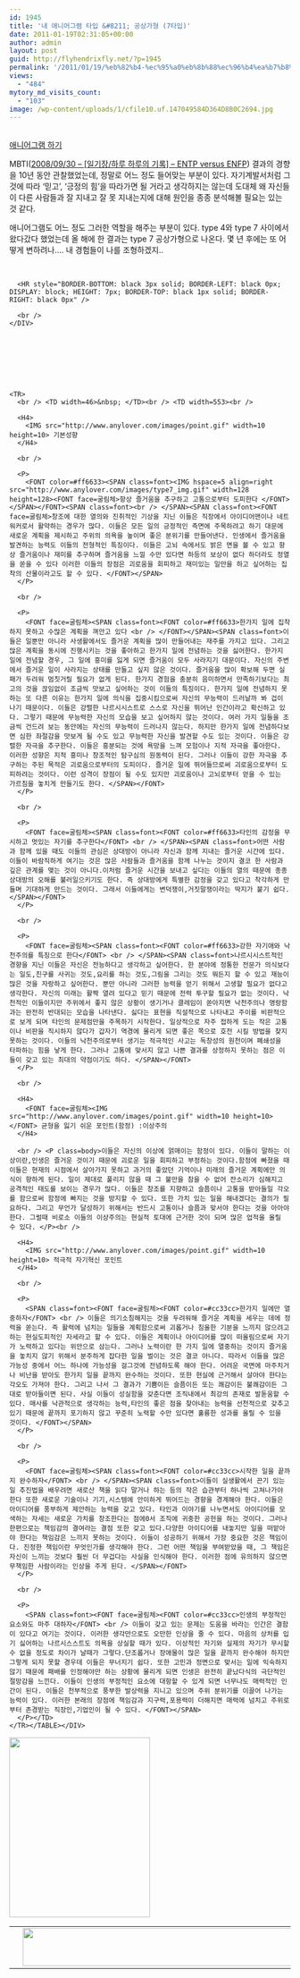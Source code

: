 ```yaml
---
id: 1945
title: '내 애니어그램 타입 &#8211; 공상가형 (7타입)'
date: 2011-01-19T02:31:05+00:00
author: admin
layout: post
guid: http://flyhendrixfly.net/?p=1945
permalink: '/2011/01/19/%eb%82%b4-%ec%95%a0%eb%8b%88%ec%96%b4%ea%b7%b8%eb%9e%a8-%ed%83%80%ec%9e%85-%ea%b3%b5%ec%83%81%ea%b0%80%ed%98%95-7%ed%83%80%ec%9e%85/'
views:
  - "484"
mytory_md_visits_count:
  - "103"
image: /wp-content/uploads/1/cfile10.uf.147049584D364D8B0C2694.jpg
---
```

<DIV>
  <br /> <A title="[http://www.anylover.com/html/test.html]로 이동합니다." href="http://www.anylover.com/html/test.html" target=_blank>애니어그램 하기</A></p> 
  
  <p>
    MBTI(<A href="http://flyinghendrix.tistory.com/144" target=_blank>2008/09/30 &#8211; [일기장/하루 하루의 기록] &#8211; ENTP versus ENFP</A>) 결과의 경향을 10년 동안 관찰했었는데, 정말로 어느 정도 들어맞는 부분이 있다. 자기계발서처럼 그것에 따라 &#8216;믿고&#8217;, &#8216;긍정의 힘&#8217;을 따라가면 될 거라고 생각하지는 않는데 도대체 왜 자신들이 다른 사람들과 잘 지내고 잘 못 지내는지에 대해 원인을 종종 분석해볼 필요는 있는 것 같다.
  </p>
  
  <p>
    애니어그램도 어느 정도 그러한 역할을 해주는 부분이 있다.&nbsp;type 4와 type 7 사이에서 왔다갔다 했었는데 올 해에 한 결과는 type 7 공상가형으로 나온다. 몇 년 후에는 또 어떻게 변하려나&#8230;. 내 경험들이 나를 조형하겠지..
  </p>
  
  <p>
    <DIV>
      <br /> 
      
      <HR style="BORDER-BOTTOM: black 3px solid; BORDER-LEFT: black 0px; DISPLAY: block; HEIGHT: 7px; BORDER-TOP: black 1px solid; BORDER-RIGHT: black 0px" />
      
      <br />
    </DIV>
  </p>
  
  <p>
    <TABLE border=0 width=609><br /> <br /> <TR align=middle><br /> <TD width=46></TD><br /> <TD width=553><IMG src="http://www.anylover.com/images/title_typ7.gif" width=517 height=68> </TD></TR><br /> 
    
    <TR>
      <br /> <TD width=46>&nbsp; </TD><br /> <TD width=553><br /> 
      
      <H4>
        <IMG src="http://www.anylover.com/images/point.gif" width=10 height=10> 기본성향
      </H4>
      
      <br /> 
      
      <P>
        <FONT color=#ff6633><SPAN class=font><IMG hspace=5 align=right src="http://www.anylover.com/images/type7_img.gif" width=128 height=128><FONT face=굴림체>항상 즐거움을 추구하고 고통으로부터 도피한다 </FONT></SPAN></FONT><SPAN class=font><br /> </SPAN><SPAN class=font><FONT face=굴림체>창조에 대한 열의와 진취적인 기상을 지닌 이들은 직장에서 아이디어맨이나 네트워커로서 활약하는 경우가 많다. 이들은 모든 일의 긍정적인 측면에 주목하려고 하기 대문에 새로운 계획을 제시하고 주위의 의욕을 높이며 좋은 분위기를 만들어낸다. 인생에서 즐거움을 발견하는 능력도 이들의 전형적인 특징이다. 이들은 고뇌 속에서도 밝은 면을 볼 수 있고 항상 즐거움이나 재미를 추구하며 즐거움을 느낄 수만 있다면 하등의 보상이 없다 하더라도 정열을 쏟을 수 있다 이러한 이들의 장점은 괴로움을 회피하고 재미있는 일만을 하고 싶어하는 집착의 산물이라고도 할 수 있다. </FONT></SPAN>
      </P>
      
      <br /> 
      
      <P>
        <FONT face=굴림체><SPAN class=font><FONT color=#ff6633>한가지 일에 집착하지 못하고 수많은 계획을 껴안고 있다 <br /> </FONT></SPAN><SPAN class=font>이들은 일뿐만 아니라 사생활에서도 즐거운 계획을 많이 만들어내는 재주를 가지고 있다. 그리고 많은 계획을 동시에 진행시키는 것을 좋아하고 한가지 일에 전념하는 것을 싫어한다. 한가지 일에 전념할 경우, 그 일에 흥미를 잃게 되면 즐거움이 모두 사라지기 대문이다. 자신의 주변에서 즐거운 일이 사라지는 상태를 만들고 싶지 않은 것이다. 즐거움을 많이 확보해 두면 실패가 두려워 멈칫거릴 필요가 없게 된다. 한가지 경험을 충분히 음미하면서 만족하기보다는 최고의 것을 끊임없이 조금씩 맛보고 싶어하는 것이 이들의 특징이다. 한가지 일에 전념하지 못하는 또 다른 이유는 한가지 일에 의식을 집중시킴으로써 자신의 무능력이 드러날까 봐 겁이 나기 때문이다. 이들은 강렬한 나르시시스트로 스스로 자신을 뛰어난 인간이라고 확신하고 있다. 그렇기 때문에 무능력한 자신의 모습을 보고 싶어하지 않는 것이다. 여러 가지 일들을 조금씩 건드려 보는 동안에는 자신의 무능력이 드러나지 않는다. 하지만 한가지 일에 전념하다보면 심한 좌절감을 맛보게 될 수도 있고 무능력한 자신을 발견할 수도 있는 것이다. 이들은 강렬한 자극을 추구한다. 이들은 흥분되는 것에 욕망을 느껴 모험이나 지적 자극을 좋아한다. 이러한 성향은 지적 흥미나 창조적인 탐구심의 원동력이 된다. 그러나 이들이 강한 자극을 추구하는 주된 목적은 괴로움으로부터의 도피이다. 즐거운 일에 뛰어들므로써 괴로움으로부터 도피하려는 것이다. 이런 성격이 장점이 될 수도 있지만 괴로움이나 고뇌로부터 얻을 수 있는 가르침을 놓치게 만들기도 한다. </SPAN></FONT>
      </P>
      
      <br /> 
      
      <P>
        <FONT face=굴림체><SPAN class=font><FONT color=#ff6633>타인의 감정을 무시하고 멋있는 자기를 추구한다</FONT> <br /> </SPAN><SPAN class=font>어떤 사람과 함께 있을 때도 이들의 관심은 상대방이 아니라 자신과 함께 지내는 즐거운 시간에 있다. 이들이 바람직하게 여기는 것은 많은 사람들과 즐거움을 함께 나누는 것이지 결코 한 사람과 깊은 관계를 맺는 것이 아니다.이처럼 즐거운 시간을 보내고 싶다는 이들의 열의 때문에 종종 상대방의 오해를 불러일으키기도 한다. 즉 상대방에게 특별한 감정을 갖고 있다고 착각하게 만들며 기대하게 만드는 것이다. 그래서 이들에게는 변덕쟁이,거짓말쟁이라는 딱지가 붙기 쉽다. </SPAN></FONT>
      </P>
      
      <br /> 
      
      <P>
        <FONT face=굴림체><SPAN class=font><FONT color=#ff6633>강한 자기애와 낙천주의를 특징으로 한다</FONT> <br /> </SPAN><SPAN class=font>나르시시스트적인 경향을 지닌 이들은 자신은 전능하다고 생각하고 싶어한다. 한 분야에 정통한 전문가 의식보다는 일도,친구를 사귀는 것도,요리를 하는 것도,그림을 그리는 것도 뭐든지 할 수 있고 재능이 많은 것을 자랑하고 싶어한다. 뿐만 아니라 그러한 능력을 얻기 위해서 고생할 필요가 없다고 생각한다. 자신의 미래는 활짝 열려 있다고 믿기 때문에 전력 투구할 필요가 없는 것이다. 낙천적인 이들이지만 주위에서 좋지 않은 상황이 생기거나 클레임이 쏟아지면 낙천주의나 명랑함과는 완전히 반대되는 모습을 나타낸다. 싫다는 표현을 직설적으로 나타내고 주이를 비판적으로 보게 되며 타인의 문제점만을 주목하기 시작한다. 일상적으로 자주 접하게 도는 작은 고통이나 비판을 직시하지 않다가 갑자기 역경에 몰리게 되면 좋은 쪽으로 호전 시킬 방법을 찾지 못하는 것이다. 이들의 낙천주의로부터 생기는 적극적인 사고는 독창성의 원천이며 폐쇄성을 타파하는 힘을 낳게 한다. 그러나 고통에 맞서지 않고 나쁜 결과를 상정하지 못하는 점은 이들이 갖고 있는 최대의 약점이기도 하다. </SPAN></FONT>
      </P>
      
      <br /> 
      
      <H4>
        <FONT face=굴림체><IMG src="http://www.anylover.com/images/point.gif" width=10 height=10></FONT> 균형을 잃기 쉬운 포인트(함정) :이상주의
      </H4>
      
      <br /> <P class=body>이들은 자신의 이상에 얽매이는 함정이 있다. 이들이 말하는 이상이란,인생은 즐거운 것이기 때문에 괴로운 일을 회피하고 부정하는 것이다.함정에 빠졌을 때 이들은 현재의 시점에서 살아가지 못하고 과거의 좋았던 기억이나 미래의 즐거운 계획에만 의식이 향하게 된다. 일이 제대로 풀리지 않을 때 그 불만을 참을 수 없어 잔소리가 심해지고 공격적인 태도를 보이는 경우가 많다. 이들은 창조를 지향하고 슬픔이나 고통을 받아들일 각오를 함으로써 함정에 빠지는 것을 방지할 수 있다. 또한 가치 있는 일을 해내겠다는 결의가 필요하다. 그리고 무언가 달성하기 위해서는 반드시 고통이나 슬픔과 맞서야 한다는 것을 아아야 한다. 그럴때 비로소 이들의 이상주의는 현실적 토대에 근거한 것이 되며 많은 업적을 올릴 수 있다. </P><br /> 
      
      <H4>
        <IMG src="http://www.anylover.com/images/point.gif" width=10 height=10> 적극적 자기혁신 포인트
      </H4>
      
      <br /> 
      
      <P>
        <SPAN class=font><FONT face=굴림체><FONT color=#cc33cc>한가지 일에만 열중하자</FONT> <br /> 이들은 의기소침해지는 것을 두려워해 즐거운 계획을 세우는 데에 정력을 쏟는다. 즉 활력에 넘치는 일들을 계획함으로써 괴롭거나 침울한 기분을 느끼지 않으려고 하는 현실도피적인 자세라고 할 수 있다. 이들은 계획이나 아이디어를 많이 떠올림으로써 자기가 노력하고 있다는 위안으로 삼는다. 그러나 노력이란 한 가지 일에 열중하는 것이지 즐거움을 놓치지 않기 위해서 분주하게 잡다한 일을 벌이는 것은 결코 아니다. 따라서 이들을 많은 가능성 중에서 어느 하나에 가능성을 걸그것에 전념하도록 해야 한다. 어려운 국면에 마주치거나 비난을 받아도 한가지 일을 끝까지 완수하는 것이다. 또한 현실에 근거해서 살아야 한다는 각오도 가져야 한다. 그리고 나서 그 결과가 기쁨이든 슬픔이든 또는 쾌감이든 불쾌감이든 그대로 받아들이면 된다. 사실 이들이 성실함을 갖춘다면 조직내에서 최강의 존재로 발돋움할 수 있다. 매사를 낙관적으로 생각하는 능력,타인의 좋은 점을 찾아내는 능력을 선천적으로 갖추고 있기 때문에 끝까지 포기하지 않고 꾸준히 노력할 수만 있다면 훌륭한 성과를 올릴 수 있을 것이다. </FONT></SPAN>
      </P>
      
      <br /> 
      
      <P>
        <FONT face=굴림체><SPAN class=font><FONT color=#cc33cc>시작한 일을 끝까지 완수하자</FONT> <br /> </SPAN><SPAN class=font>이들이 실생활에서 끈기 있는 일 추진법을 배우려면 새로산 책을 읽다 말거나 하는 등의 작은 습관부터 하나씩 고쳐나가야 한다 또한 새로운 기술이나 기기,시스템에 안이하게 뛰어드는 경향을 경계해야 한다. 이들은 아이디어를 풍부하게 제안하는 능력을 갖고 있다. 타인과 이야기를 나누면서도 아이디어를 모색하는 자세는 새로운 가치를 창조한다는 점에0서 조직에 귀중한 공헌을 하는 것이다. 그러나 한편으로는 책임감의 결여라는 결점 또한 갖고 있다.다양한 아이디어를 내놓지만 일을 떠맡아야 한다는 책임감은 느끼지 못하는 것이다. 이들이 성공하기 위해서 가장 중요한 것은 책임이다. 진정한 책임이란 무엇인가를 생각해야 한다. 그런 어떤 책임을 부여받았을 때, 그 책임은 자신이 느끼는 것보다 훨씬 더 무겁다는 사실을 인식해야 한다. 이러한 점에 유의하지 않으면 무책임한 사람이라는 인상을 주게 된다. </SPAN></FONT>
      </P>
      
      <br /> 
      
      <P>
        <SPAN class=font><FONT face=굴림체><FONT color=#cc33cc>인생의 부정적인 요소와도 마주 대하자</FONT> <br /> 이들이 갖고 있는 문제는 도움을 바라는 인간은 결함이 있다고 여기는 것이다. 이러한 생각만으로도 오만한 인상을 줄 수 있다. 마음의 상처를 입기 싫어하는 나르시스스트도 의욕을 상실할 때가 있다. 이상적인 자기와 실제의 자기가 무시할 수 없을 정도로 차이가 날때가 그렇다.단조롭거나 장애물이 많은 일을 끝까지 완수해야 하지만 그렇게 되지 못할 경우데 이들은 무너지기 쉽다. 또한 고민과 정면으로 맞서는 일에 익숙하지 않기 때문에 패배를 인정해야만 하는 상황에 몰리게 되면 인생은 완전히 끝났다식의 극단적인 절망감을 느낀다. 이들이 인생의 부정적인 요소에 대항할 수 있게 되면 너무나도 매력적인 인간이 된다. 이들은 천부적으로 풍부한 발상력을 지니고 있으며 주위 분위기를 이끌어 나가는 능력이 있다. 이러한 본래의 장점에 책임감과 지구력,포용력이 더해지면 매력에 넘치고 주위로부터 존경받는 직장인,기업인이 될 수 있다. </FONT></SPAN>
      </P></TD>
    </TR></TABLE></DIV>
  </p>
  
  <p>
    <img src="http://submania.dothome.co.kr/wp-content/uploads/1/cfile10.uf.147049584D364D8B0C2694.jpg" class="aligncenter" width="252" height="322" alt="" filename="20397179.jpg" filemime="image/jpeg" />
  </p>
